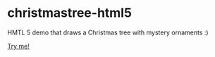 christmastree-html5
===================
HMTL 5 demo that draws a Christmas tree with mystery ornaments :)

[Try me!](http://htmlpreview.github.com/?https://github.com/kenklin/christmastree-html5/blob/master/index.html)
